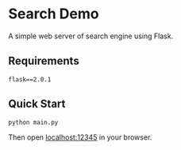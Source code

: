 # Search Demo

A simple web server of search engine using Flask.

## Requirements

```
flask==2.0.1
```

## Quick Start

```bash
python main.py
```

Then open [localhost:12345](http://localhost:12345) in your browser.
